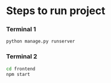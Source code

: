 
# Steps to run project

### Terminal 1

```bash
python manage.py runserver
```

### Terminal 2

```bash
cd frontend
npm start
```
